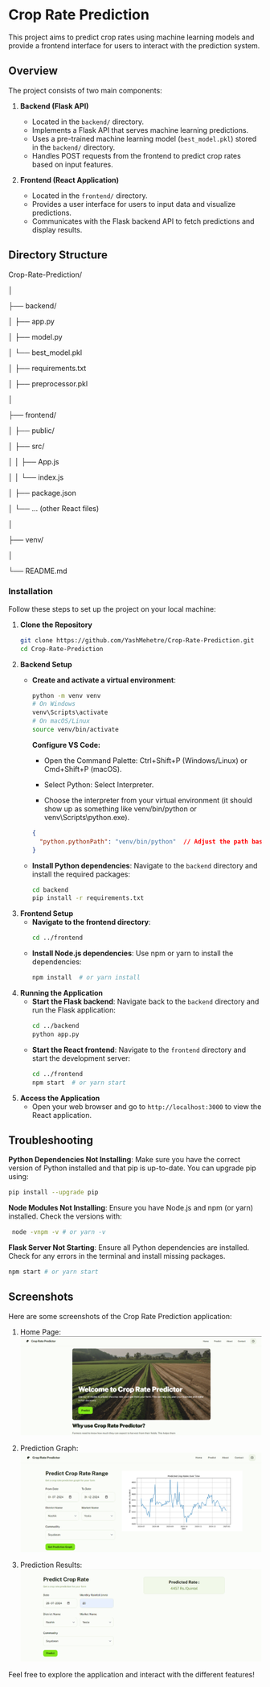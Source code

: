 # Crop Rate Prediction

This project aims to predict crop rates using machine learning models and provide a frontend interface for users to interact with the prediction system.

## Overview

The project consists of two main components:

1. **Backend (Flask API)**

   - Located in the `backend/` directory.
   - Implements a Flask API that serves machine learning predictions.
   - Uses a pre-trained machine learning model (`best_model.pkl`) stored in the `backend/` directory.
   - Handles POST requests from the frontend to predict crop rates based on input features.

2. **Frontend (React Application)**
   - Located in the `frontend/` directory.
   - Provides a user interface for users to input data and visualize predictions.
   - Communicates with the Flask backend API to fetch predictions and display results.

## Directory Structure

Crop-Rate-Prediction/

│

├── backend/

│ ├── app.py

│ ├── model.py

│ └── best_model.pkl

│ ├── requirements.txt

│ ├── preprocessor.pkl

│

├── frontend/

│ ├── public/

│ ├── src/

│ │ ├── App.js

│ │ └── index.js

│ ├── package.json

│ └── ... (other React files)

│

├── venv/

│

└── README.md

### Installation

Follow these steps to set up the project on your local machine:

1. **Clone the Repository**
   ```bash
   git clone https://github.com/YashMehetre/Crop-Rate-Prediction.git
   cd Crop-Rate-Prediction
   ```
2. **Backend Setup**
   - **Create and activate a virtual environment**:
     ```bash
     python -m venv venv
     # On Windows
     venv\Scripts\activate
     # On macOS/Linux
     source venv/bin/activate
     ```

     **Configure VS Code:**

      * Open the Command Palette: Ctrl+Shift+P (Windows/Linux) or Cmd+Shift+P (macOS).
         
      * Select Python: Select Interpreter.
         
      * Choose the interpreter from your virtual environment (it should show up as something like venv/bin/python or venv\\Scripts\\python.exe).
      ```json
      {
        "python.pythonPath": "venv/bin/python"  // Adjust the path based on your operating system
      }
      ```
   - **Install Python dependencies**:
     Navigate to the `backend` directory and install the required packages:
     ```bash
     cd backend
     pip install -r requirements.txt
     ```
3. **Frontend Setup**
   - **Navigate to the frontend directory**:
     ```bash
     cd ../frontend
     ```
   - **Install Node.js dependencies**:
     Use npm or yarn to install the dependencies:
     ```bash
     npm install  # or yarn install
     ```
4. **Running the Application**
   - **Start the Flask backend**:
     Navigate back to the `backend` directory and run the Flask application:
     ```bash
     cd ../backend
     python app.py
     ```
   - **Start the React frontend**:
     Navigate to the `frontend` directory and start the development server:
     ```bash
     cd ../frontend
     npm start  # or yarn start
     ```
5. **Access the Application**
   - Open your web browser and go to `http://localhost:3000` to view the React application.

## Troubleshooting

**Python Dependencies Not Installing**: Make sure you have the correct version of Python installed and that pip is up-to-date. You can upgrade pip using:
  ```bash
  pip install --upgrade pip
  ```
**Node Modules Not Installing**: Ensure you have Node.js and npm (or yarn) installed. Check the versions with:
  ```bash
   node -vnpm -v # or yarn -v
  ```
 **Flask Server Not Starting**: Ensure all Python dependencies are installed. Check for any errors in the terminal and install missing packages.
   ```bash
   npm start # or yarn start
   ```

  
  ## Screenshots

  Here are some screenshots of the Crop Rate Prediction application:

  1. Home Page:
    ![Home Page](/screenshots/home.png)

  2. Prediction Graph:
    ![Input Form](/screenshots/pred_graph.png)

  3. Prediction Results:
    ![Prediction Results](/screenshots/pred_result.png)

  Feel free to explore the application and interact with the different features!


